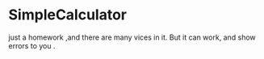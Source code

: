 # SimpleCalculator
just a homework ,and there are many vices in it. But it can work, and show errors to you .
